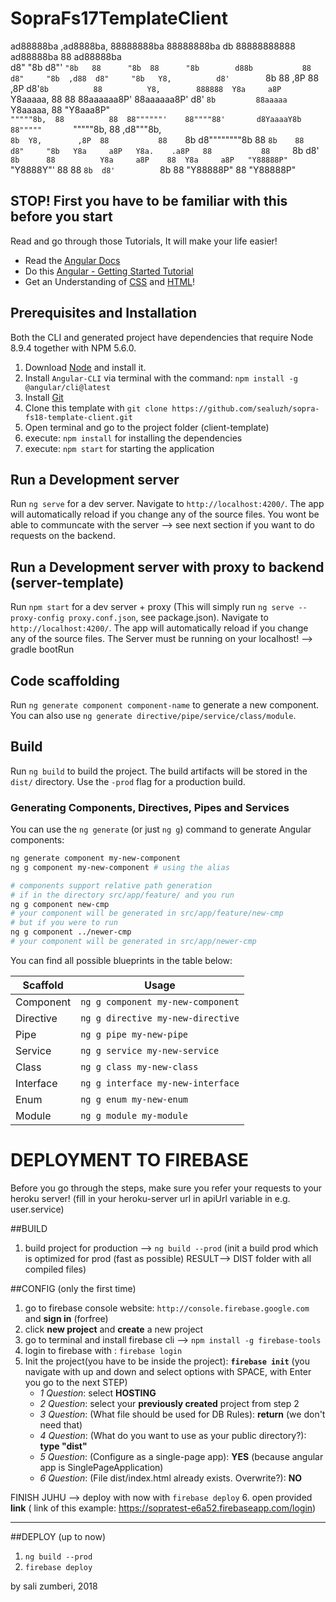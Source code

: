 # SopraFs17TemplateClient

                                                                                                                        
 ad88888ba     ,ad8888ba,    88888888ba   88888888ba          db            88888888888  ad88888ba     88   ad88888ba   
d8"     "8b   d8"'    `"8b   88      "8b  88      "8b        d88b           88          d8"     "8b  ,d88  d8"     "8b  
Y8,          d8'        `8b  88      ,8P  88      ,8P       d8'`8b          88          Y8,        888888  Y8a     a8P  
`Y8aaaaa,    88          88  88aaaaaa8P'  88aaaaaa8P'      d8'  `8b         88aaaaa     `Y8aaaaa,      88   "Y8aaa8P"   
  `"""""8b,  88          88  88""""""'    88""""88'       d8YaaaaY8b        88"""""       `"""""8b,    88   ,d8"""8b,   
        `8b  Y8,        ,8P  88           88    `8b      d8""""""""8b       88                  `8b    88  d8"     "8b  
Y8a     a8P   Y8a.    .a8P   88           88     `8b    d8'        `8b      88          Y8a     a8P    88  Y8a     a8P  
 "Y88888P"     `"Y8888Y"'    88           88      `8b  d8'          `8b     88           "Y88888P"     88   "Y88888P"   
                                                                                                                        
                                                                                                                        

                                                                     

                                                                                                                                                              
## STOP! First you have to be familiar with this before you start
Read and go through those Tutorials, It will make your life easier!

  - Read the [Angular Docs](https://angular.io/docs/ts/latest/guide/)
  - Do this [Angular - Getting Started Tutorial](https://angular.io/docs/ts/latest/tutorial/)
  - Get an Understanding of [CSS](https://www.w3schools.com/css/) and [HTML](https://www.w3schools.com/html/)! 
                                                                              
## Prerequisites and Installation

Both the CLI and generated project have dependencies that require Node 8.9.4 together
with NPM 5.6.0.

  1. Download [Node](https://nodejs.org/en/download/) and install it.
  2. Install `Angular-CLI` via terminal with the command: `npm install -g @angular/cli@latest`
  3. Install [Git](https://git-scm.com/downloads)
  4. Clone this template with `git clone https://github.com/sealuzh/sopra-fs18-template-client.git`
  5. Open terminal and go to the project folder (client-template)
  6. execute: `npm install` for installing the dependencies
  7. execute: `npm start`  for starting the application

## Run a Development server
Run `ng serve` for a dev server. Navigate to `http://localhost:4200/`. The app will automatically reload if you change any of the source files. You wont be able to communcate with the server --> see next section if you want to do requests on the backend.

## Run a Development server with proxy to backend (server-template)
Run `npm start` for a dev server + proxy (This will simply run `ng serve --proxy-config proxy.conf.json`, see package.json).
Navigate to `http://localhost:4200/`. The app will automatically reload if you change any of the source files.
The Server must be running on your localhost! --> gradle bootRun

## Code scaffolding

Run `ng generate component component-name` to generate a new component. You can also use `ng generate directive/pipe/service/class/module`.

## Build

Run `ng build` to build the project. The build artifacts will be stored in the `dist/` directory. Use the `-prod` flag for a production build.

### Generating Components, Directives, Pipes and Services

You can use the `ng generate` (or just `ng g`) command to generate Angular components:

```bash
ng generate component my-new-component
ng g component my-new-component # using the alias

# components support relative path generation
# if in the directory src/app/feature/ and you run
ng g component new-cmp
# your component will be generated in src/app/feature/new-cmp
# but if you were to run
ng g component ../newer-cmp
# your component will be generated in src/app/newer-cmp
```
You can find all possible blueprints in the table below:

Scaffold  | Usage
---       | ---
Component | `ng g component my-new-component`
Directive | `ng g directive my-new-directive`
Pipe      | `ng g pipe my-new-pipe`
Service   | `ng g service my-new-service`
Class     | `ng g class my-new-class`
Interface | `ng g interface my-new-interface`
Enum      | `ng g enum my-new-enum`
Module    | `ng g module my-module`

# DEPLOYMENT TO FIREBASE

Before you go through the steps, make sure you refer your requests to your heroku server!
(fill in your heroku-server url in apiUrl variable in e.g. user.service)

##BUILD
1. build project for production --> `ng build --prod`
(init a build prod which is optimized for prod (fast as possible)
RESULT--> DIST folder with all compiled files)

##CONFIG  (only the first time)
1. go to firebase console website: `http://console.firebase.google.com` and **sign in** (forfree)
2. click **new project** and **create** a new project
3. go to terminal and install firebase cli --> `npm install -g firebase-tools`
4. login to firebase with : `firebase login`
5. Init the project(you have to be inside the project): **`firebase init`**
(you navigate with up and down and select options with SPACE, with Enter you go to the next STEP)
    * _1 Question_:   select **HOSTING**
    * _2 Question_:   select your **previously created** project from step 2 
    * _3 Question_:   (What file should be used for DB Rules):    **return** (we don't need that)
    * _4 Question_:   (What do you want to use as your public directory?): **type "dist"**
    * _5 Question_:   (Configure as a single-page app): **YES** (because angular  app is SinglePageApplication)
    * _6 Question_:   (File dist/index.html already exists. Overwrite?): **NO**

FINISH JUHU --> deploy with now with `firebase deploy`
6. open provided **link** ( link of this  example: https://sopratest-e6a52.firebaseapp.com/login)

-----------------------------------------------------------------------------------
##DEPLOY (up to now)
1. `ng build --prod`
2. `firebase deploy`


by sali zumberi, 2018
